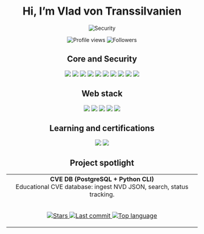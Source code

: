 <h1 align="center">Hi, I’m Vlad von Transsilvanien</h1>

<p align="center">
  <img src="https://img.shields.io/badge/Focus-Cybersecurity-blue" alt="Security" />
</p>

<p align="center">
  <img src="https://visitor-badge.laobi.icu/badge?page_id=vladvontranssilvanien.vladvontranssilvanien" alt="Profile views" />
  <img src="https://img.shields.io/github/followers/vladvontranssilvanien?label=Followers&style=social" alt="Followers" />
</p>

<div align="center">

## Core and Security
<img src="https://img.shields.io/badge/Linux-FCC624?logo=linux&logoColor=black" />
<img src="https://img.shields.io/badge/Kali_Linux-557C94?logo=kalilinux&logoColor=white" />
<img src="https://img.shields.io/badge/Python-3776AB?logo=python&logoColor=white" />
<img src="https://img.shields.io/badge/Bash-4EAA25?logo=gnubash&logoColor=white" />
<img src="https://img.shields.io/badge/Git-F05032?logo=git&logoColor=white" />
<img src="https://img.shields.io/badge/GitHub-181717?logo=github&logoColor=white" />
<img src="https://img.shields.io/badge/Wireshark-1679A7?logo=wireshark&logoColor=white" />
<img src="https://img.shields.io/badge/Docker-2496ED?logo=docker&logoColor=white" />
<img src="https://img.shields.io/badge/PostgreSQL-4169E1?logo=postgresql&logoColor=white" />
<img src="https://img.shields.io/badge/SQLite-003B57?logo=sqlite&logoColor=white" />

## Web stack
<img src="https://img.shields.io/badge/HTML5-E34F26?logo=html5&logoColor=white" />
<img src="https://img.shields.io/badge/CSS3-1572B6?logo=css3&logoColor=white" />
<img src="https://img.shields.io/badge/JavaScript-F7DF1E?logo=javascript&logoColor=black" />
<img src="https://img.shields.io/badge/React-%20-61DAFB?logo=react&logoColor=20232A&labelColor=61DAFB&color=61DAFB" />
<img src="https://img.shields.io/badge/Vite-646CFF?logo=vite&logoColor=white" />

## Learning and certifications
<img src="https://img.shields.io/badge/CompTIA_Security%2B-in_progress-ED1C24?logo=comptia&logoColor=white" />
<img src="https://img.shields.io/badge/CompTIA_Tech%2B-in_progress-ED1C24?logo=comptia&logoColor=white" />

## Project spotlight
<div align="center">

<table>
  <tr>
    <td align="center" width="100%">
      <b>CVE DB (PostgreSQL + Python CLI)</b><br/>
      Educational CVE database: ingest NVD JSON, search, status tracking.
      <br/><br/>
      <p align="center">
        <a href="https://github.com/vladvontranssilvanien/cvedb-pg">
          <img alt="Stars" src="https://img.shields.io/github/stars/vladvontranssilvanien/cvedb-pg?style=social" />
        </a>
        <a href="https://github.com/vladvontranssilvanien/cvedb-pg">
          <img alt="Last commit" src="https://img.shields.io/github/last-commit/vladvontranssilvanien/cvedb-pg?color=blue" />
        </a>
        <a href="https://github.com/vladvontranssilvanien/cvedb-pg">
          <img alt="Top language" src="https://img.shields.io/github/languages/top/vladvontranssilvanien/cvedb-pg" />
        </a>
      </p>
    </td>
  </tr>
</table>

</div>

</div>







